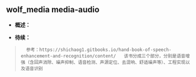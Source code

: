 ## wolf_media media-audio
- **概述：**
>
>
>
>
>
>
>
>
>
>
>
>
>
>
>
>
>

- **待续：**
>       参考：https://shichaog1.gitbooks.io/hand-book-of-speech-enhancement-and-recognition/content/   该书分成三个部分，分别是语音增强（含回声消除、噪声抑制、语音检测、声源定位、去混响、舒适噪声等）、工程实现以及语音识别
>
>
>
>
>
>
>
>
>
>
>
